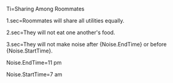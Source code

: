 Ti=Sharing Among Roommates

1.sec=Roommates will share all utilities equally.   

2.sec=They will not eat one another's food. 

3.sec=They will not make noise after {Noise.EndTime} or before {Noise.StartTime}. 

Noise.EndTime=11 pm

Noise.StartTime=7 am
